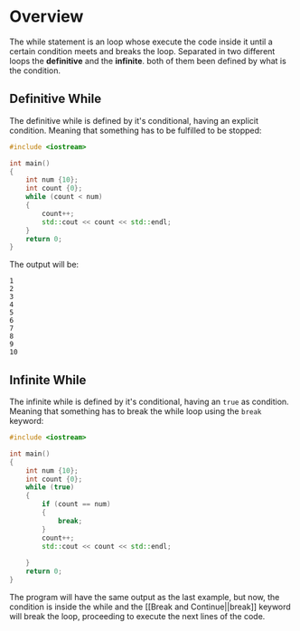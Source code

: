 
# Overview

The while statement is an loop whose execute the code inside it until a certain condition meets and breaks the loop. Separated in two different loops the **definitive** and the **infinite**. both of them been defined by what is the condition.

## Definitive While

The definitive while is defined by it's conditional, having an explicit condition. Meaning that something has to be fulfilled to be stopped:

```c++
#include <iostream>

int main() 
{
	int num {10};
	int count {0};
	while (count < num) 
	{
		count++;
		std::cout << count << std::endl;
	}	
	return 0;
}
```

The output will be:

```
1
2
3
4
5
6
7
8
9
10
```

## Infinite While

The infinite while is defined by it's conditional, having an `true` as condition. Meaning that something has to break the while loop using the `break` keyword:

```c++
#include <iostream>

int main() 
{
	int num {10};
	int count {0};
	while (true) 
	{
		if (count == num) 
		{
			break;
		}
		count++;
		std::cout << count << std::endl;
		
	}	
	return 0;
}
```

The program will have the same output as the last example, but now, the condition is inside the while and the [[Break and Continue||break]] keyword will break the loop, proceeding to execute the next lines of the code.